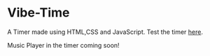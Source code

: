 # Vibe-Time
A Timer made using HTML,CSS and JavaScript.
Test the timer [here](https://khushi-gupta.github.io/Vibe-Time/).

Music Player in the timer coming soon!
